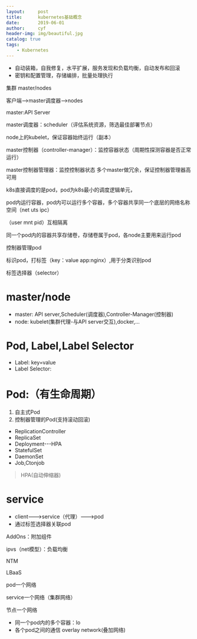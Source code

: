 ```yaml
---
layout:     post
title:      kubernetes基础概念
date:       2019-06-01
author:     cyf
header-img: img/beautiful.jpg
catalog: true
tags:
    - Kubernetes
---
```


- 自动装箱，自我修复，水平扩展，服务发现和负载均衡，自动发布和回滚
- 密钥和配置管理，存储编排，批量处理执行

集群
master/nodes

客户端-->master调度器-->nodes

master:API Server

master调度器：scheduler（评估系统资源，筛选最佳部署节点）

node上的kubelet，保证容器始终运行（副本）

master控制器（controller-manager）：监控容器状态（周期性探测容器是否正常运行）

master控制器管理器：监控控制器状态
    多个master做冗余，保证控制器管理器高可用
    
k8s直接调度的是pod，pod为k8s最小的调度逻辑单元，

pod内运行容器，pod内可以运行多个容器，多个容器共享同一个底层的网络名称空间（net uts ipc）
 
（user mnt pid）互相隔离


同一个pod内的容器共享存储卷，存储卷属于pod，各node主要用来运行pod

控制器管理pod

标识pod，打标签（key：value   app:nginx）,用于分类识别pod

标签选择器（selector）


# master/node
- master: API server,Scheduler(调度器),Controller-Manager(控制器)
- node: kubelet(集群代理-与API server交互),docker,...

# Pod, Label,Label Selector
- Label: key=value
- Label Selector: 

# Pod:（有生命周期）
1. 自主式Pod
2. 控制器管理的Pod(支持滚动回滚)
- ReplicationController
- ReplicaSet
- Deployment---HPA
- StatefulSet
- DaemonSet
- Job,Ctonjob
> HPA(自动伸缩器)

# service 
- client--->service（代理）--->pod
- 通过标签选择器关联pod

AddOns：附加组件

ipvs（net模型）：负载均衡

NTM

LBaaS

pod一个网络

service一个网络（集群网络）

节点一个网络

- 同一个pod内的多个容器：lo
- 各个pod之间的通信 overlay network(叠加网络)


